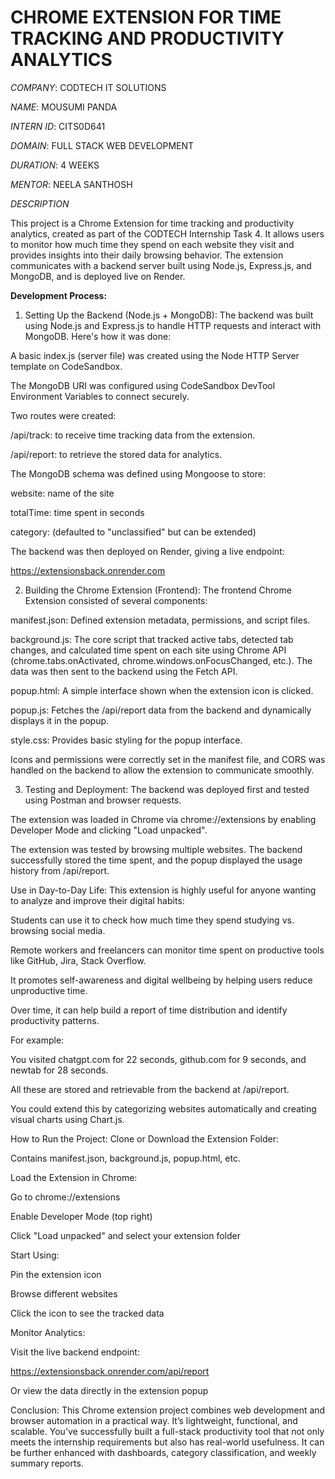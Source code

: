 #  CHROME EXTENSION FOR TIME TRACKING AND PRODUCTIVITY ANALYTICS

*COMPANY*: CODTECH IT SOLUTIONS

*NAME*: MOUSUMI PANDA

*INTERN ID*: CITS0D641

*DOMAIN*: FULL STACK WEB DEVELOPMENT

*DURATION*: 4 WEEKS

*MENTOR*: NEELA SANTHOSH

*DESCRIPTION* 

This project is a Chrome Extension for time tracking and productivity analytics, created as part of the CODTECH Internship Task 4. It allows users to monitor how much time they spend on each website they visit and provides insights into their daily browsing behavior. The extension communicates with a backend server built using Node.js, Express.js, and MongoDB, and is deployed live on Render.

**Development Process:**
1. Setting Up the Backend (Node.js + MongoDB):
The backend was built using Node.js and Express.js to handle HTTP requests and interact with MongoDB. Here's how it was done:

A basic index.js (server file) was created using the Node HTTP Server template on CodeSandbox.

The MongoDB URI was configured using CodeSandbox DevTool Environment Variables to connect securely.

Two routes were created:

/api/track: to receive time tracking data from the extension.

/api/report: to retrieve the stored data for analytics.

The MongoDB schema was defined using Mongoose to store:

website: name of the site

totalTime: time spent in seconds

category: (defaulted to "unclassified" but can be extended)

The backend was then deployed on Render, giving a live endpoint:

https://extensionsback.onrender.com

2. Building the Chrome Extension (Frontend):
The frontend Chrome Extension consisted of several components:

manifest.json: Defined extension metadata, permissions, and script files.

background.js: The core script that tracked active tabs, detected tab changes, and calculated time spent on each site using Chrome API (chrome.tabs.onActivated, chrome.windows.onFocusChanged, etc.). The data was then sent to the backend using the Fetch API.

popup.html: A simple interface shown when the extension icon is clicked.

popup.js: Fetches the /api/report data from the backend and dynamically displays it in the popup.

style.css: Provides basic styling for the popup interface.

Icons and permissions were correctly set in the manifest file, and CORS was handled on the backend to allow the extension to communicate smoothly.

3. Testing and Deployment:
The backend was deployed first and tested using Postman and browser requests.

The extension was loaded in Chrome via chrome://extensions by enabling Developer Mode and clicking "Load unpacked".

The extension was tested by browsing multiple websites. The backend successfully stored the time spent, and the popup displayed the usage history from /api/report.

Use in Day-to-Day Life:
This extension is highly useful for anyone wanting to analyze and improve their digital habits:

Students can use it to check how much time they spend studying vs. browsing social media.

Remote workers and freelancers can monitor time spent on productive tools like GitHub, Jira, Stack Overflow.

It promotes self-awareness and digital wellbeing by helping users reduce unproductive time.

Over time, it can help build a report of time distribution and identify productivity patterns.

For example:

You visited chatgpt.com for 22 seconds, github.com for 9 seconds, and newtab for 28 seconds.

All these are stored and retrievable from the backend at /api/report.

You could extend this by categorizing websites automatically and creating visual charts using Chart.js.

How to Run the Project:
Clone or Download the Extension Folder:

Contains manifest.json, background.js, popup.html, etc.

Load the Extension in Chrome:

Go to chrome://extensions

Enable Developer Mode (top right)

Click "Load unpacked" and select your extension folder

Start Using:

Pin the extension icon

Browse different websites

Click the icon to see the tracked data

Monitor Analytics:

Visit the live backend endpoint:

https://extensionsback.onrender.com/api/report

Or view the data directly in the extension popup

Conclusion:
This Chrome extension project combines web development and browser automation in a practical way. It’s lightweight, functional, and scalable. You’ve successfully built a full-stack productivity tool that not only meets the internship requirements but also has real-world usefulness. It can be further enhanced with dashboards, category classification, and weekly summary reports.

